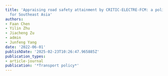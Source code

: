```yaml
---
title: 'Appraising road safety attainment by CRITIC-ELECTRE-FCM: a policymaking support
  for Southeast Asia'
authors:
- Faan Chen
- Yilin Zhu
- Jiacheng Zu
- admin
- Junfeng Yang
date: '2022-06-01'
publishDate: '2025-02-23T10:26:47.965885Z'
publication_types:
- article-journal
publication: '*Transport policy*'
---
```

